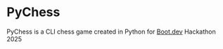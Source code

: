 # PyChess

PyChess is a CLI chess game created in Python for [Boot.dev](https://boot.dev) Hackathon 2025
